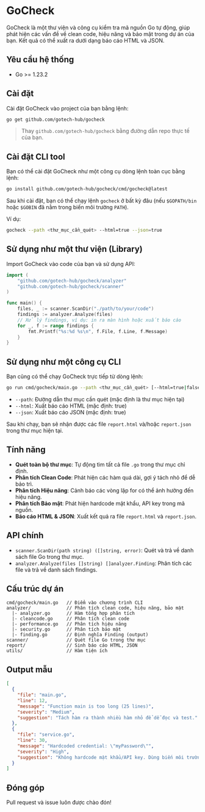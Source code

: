 # GoCheck

GoCheck là một thư viện và công cụ kiểm tra mã nguồn Go tự động, giúp phát hiện các vấn đề về clean code, hiệu năng và bảo mật trong dự án của bạn. Kết quả có thể xuất ra dưới dạng báo cáo HTML và JSON.

## Yêu cầu hệ thống
- Go >= 1.23.2

## Cài đặt
Cài đặt GoCheck vào project của bạn bằng lệnh:

```bash
go get github.com/gotech-hub/gocheck
```

> Thay `github.com/gotech-hub/gocheck` bằng đường dẫn repo thực tế của bạn.

## Cài đặt CLI tool
Bạn có thể cài đặt GoCheck như một công cụ dòng lệnh toàn cục bằng lệnh:

```bash
go install github.com/gotech-hub/gocheck/cmd/gocheck@latest
```

Sau khi cài đặt, bạn có thể chạy lệnh `gocheck` ở bất kỳ đâu (nếu `$GOPATH/bin` hoặc `$GOBIN` đã nằm trong biến môi trường `PATH`).

Ví dụ:
```bash
gocheck --path <thư_mục_cần_quét> --html=true --json=true
```

## Sử dụng như một thư viện (Library)
Import GoCheck vào code của bạn và sử dụng API:

```go
import (
    "github.com/gotech-hub/gocheck/analyzer"
    "github.com/gotech-hub/gocheck/scanner"
)

func main() {
    files, _ := scanner.ScanDir("./path/to/your/code")
    findings := analyzer.Analyze(files)
    // Xử lý findings, ví dụ: in ra màn hình hoặc xuất báo cáo
    for _, f := range findings {
        fmt.Printf("%s:%d %s\n", f.File, f.Line, f.Message)
    }
}
```

## Sử dụng như một công cụ CLI
Bạn cũng có thể chạy GoCheck trực tiếp từ dòng lệnh:

```bash
go run cmd/gocheck/main.go --path <thư_mục_cần_quét> [--html=true|false] [--json=true|false]
```
- `--path`: Đường dẫn thư mục cần quét (mặc định là thư mục hiện tại)
- `--html`: Xuất báo cáo HTML (mặc định: true)
- `--json`: Xuất báo cáo JSON (mặc định: true)

Sau khi chạy, bạn sẽ nhận được các file `report.html` và/hoặc `report.json` trong thư mục hiện tại.

## Tính năng
- **Quét toàn bộ thư mục**: Tự động tìm tất cả file `.go` trong thư mục chỉ định.
- **Phân tích Clean Code**: Phát hiện các hàm quá dài, gợi ý tách nhỏ để dễ bảo trì.
- **Phân tích Hiệu năng**: Cảnh báo các vòng lặp for có thể ảnh hưởng đến hiệu năng.
- **Phân tích Bảo mật**: Phát hiện hardcode mật khẩu, API key trong mã nguồn.
- **Báo cáo HTML & JSON**: Xuất kết quả ra file `report.html` và `report.json`.

## API chính
- `scanner.ScanDir(path string) ([]string, error)`: Quét và trả về danh sách file Go trong thư mục.
- `analyzer.Analyze(files []string) []analyzer.Finding`: Phân tích các file và trả về danh sách findings.

## Cấu trúc dự án
```
cmd/gocheck/main.go   // Điểm vào chương trình CLI
analyzer/             // Phân tích clean code, hiệu năng, bảo mật
  |- analyzer.go      // Hàm tổng hợp phân tích
  |- cleancode.go     // Phân tích clean code
  |- performance.go   // Phân tích hiệu năng
  |- security.go      // Phân tích bảo mật
  |- finding.go       // Định nghĩa Finding (output)
scanner/              // Quét file Go trong thư mục
report/               // Sinh báo cáo HTML, JSON
utils/                // Hàm tiện ích
```

## Output mẫu
```json
[
  {
    "file": "main.go",
    "line": 12,
    "message": "Function main is too long (25 lines)",
    "severity": "Medium",
    "suggestion": "Tách hàm ra thành nhiều hàm nhỏ để dễ đọc và test."
  },
  {
    "file": "service.go",
    "line": 30,
    "message": "Hardcoded credential: \"myPassword\"",
    "severity": "High",
    "suggestion": "Không hardcode mật khẩu/API key. Dùng biến môi trường hoặc config file."
  }
]
```

## Đóng góp
Pull request và issue luôn được chào đón! 